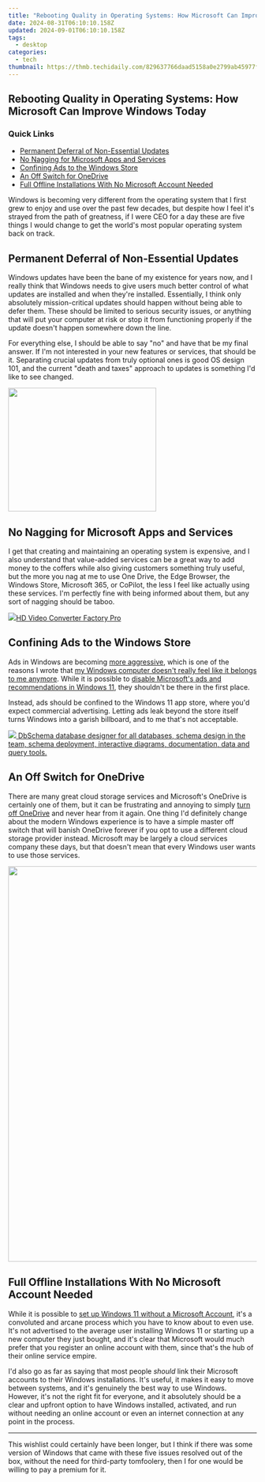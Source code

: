 ```yaml
---
title: "Rebooting Quality in Operating Systems: How Microsoft Can Improve Windows Today"
date: 2024-08-31T06:10:10.158Z
updated: 2024-09-01T06:10:10.158Z
tags:
  - desktop
categories:
  - tech
thumbnail: https://thmb.techidaily.com/829637766daad5158a0e2799ab45977f98c34111cdb4f87264835a3e2bfe371a.jpg
---
```


## Rebooting Quality in Operating Systems: How Microsoft Can Improve Windows Today

### Quick Links

* [Permanent Deferral of Non-Essential Updates](https://vimeo-videos.techidaily.com/slicing-sequences-smoothly-effective-ways-to-trim-vimeo-video-lengths/)
* [No Nagging for Microsoft Apps and Services](https://fox-boxes.techidaily.com/2024-approved-the-subscribers-manual-engaging-on-social-media-platforms/)
* [Confining Ads to the Windows Store](https://fox-glue.techidaily.com/blending-binaries-digital-photographic-techniques/)
* [An Off Switch for OneDrive](https://youtube-videos.techidaily.com/in-2024-editorprime-design/)
* [Full Offline Installations With No Microsoft Account Needed](https://tech-savvy.techidaily.com/from-gpt-1-to-gpt-4-an-in-depth-analysis/)

 Windows is becoming very different from the operating system that I first grew to enjoy and use over the past few decades, but despite how I feel it's strayed from the path of greatness, if I were CEO for a day these are five things I would change to get the world's most popular operating system back on track.

##  Permanent Deferral of Non-Essential Updates

 Windows updates have been the bane of my existence for years now, and I really think that Windows needs to give users much better control of what updates are installed and when they're installed. Essentially, I think only absolutely mission-critical updates should happen without being able to defer them. These should be limited to serious security issues, or anything that will put your computer at risk or stop it from functioning properly if the update doesn't happen somewhere down the line.

 For everything else, I should be able to say "no" and have that be my final answer. If I'm not interested in your new features or services, that should be it. Separating crucial updates from truly optional ones is good OS design 101, and the current "death and taxes" approach to updates is something I'd like to see changed.

<!-- affiliate ads begin -->
<a href="https://caperobbin.sjv.io/c/5597632/2006123/18460" target="_top" id="2006123"><img src="//a.impactradius-go.com/display-ad/18460-2006123" border="0" alt="" width="300" height="250"/></a><img height="0" width="0" src="https://imp.pxf.io/i/5597632/2006123/18460" style="position:absolute;visibility:hidden;" border="0" />
<!-- affiliate ads end -->
##  No Nagging for Microsoft Apps and Services

 I get that creating and maintaining an operating system is expensive, and I also understand that value-added services can be a great way to add money to the coffers while also giving customers something truly useful, but the more you nag at me to use One Drive, the Edge Browser, the Windows Store, Microsoft 365, or CoPilot, the less I feel like actually using these services. I'm perfectly fine with being informed about them, but any sort of nagging should be taboo.

<!-- affiliate ads begin -->
<a href="https://secure.2checkout.com/order/checkout.php?PRODS=4537546&QTY=1&AFFILIATE=108875&CART=1"><img src="https://secure.avangate.com/images/merchant/4b0a0290ad7df100b77e86839989a75e/products/7_copy_2_2_hdpro.png" border="0">HD Video Converter Factory Pro</a>
<!-- affiliate ads end -->
##  Confining Ads to the Windows Store

 Ads in Windows are becoming [more aggressive](https://instagram-video-files.techidaily.com/new-in-2024-essential-app-picks-best-10-editors-to-transform-reels/), which is one of the reasons I wrote that [my Windows computer doesn't really feel like it belongs to me anymore](https://some-approaches.techidaily.com/2024-approved-the-artisans-handbook-to-photomontage-creation/). While it is possible to [disable Microsoft's ads and recommendations in Windows 11](https://screen-mirror.techidaily.com/how-to-cast-apple-iphone-14-to-chromecast-drfone-by-drfone-ios/), they shouldn't be there in the first place.

 Instead, ads should be confined to the Windows 11 app store, where you'd expect commercial advertising. Letting ads leak beyond the store itself turns Windows into a garish billboard, and to me that's not acceptable.

<!-- affiliate ads begin -->
<a href="https://shop.dbschema.com/order/checkout.php?PRODS=19867419&QTY=1&AFFILIATE=108875&CART=1"> <img src="https://secure.avangate.com/images/merchant/176b22bab4e94a28619ca2433b2ef241/products/1_icon256.png" border="0">
DbSchema database designer for all databases, schema design in the team, schema deployment, interactive diagrams, documentation, data and query tools. </a>
<!-- affiliate ads end -->
##  An Off Switch for OneDrive

 There are many great cloud storage services and Microsoft's OneDrive is certainly one of them, but it can be frustrating and annoying to simply [turn off OneDrive](https://some-knowledge.techidaily.com/explore-the-best-8-web-sites-for-accessing-3d-text-psds-for-2024/) and never hear from it again. One thing I'd definitely change about the modern Windows experience is to have a simple master off switch that will banish OneDrive forever if you opt to use a different cloud storage provider instead. Microsoft may be largely a cloud services company these days, but that doesn't mean that every Windows user wants to use those services.

<!-- affiliate ads begin -->
<a href="https://aspironcom.sjv.io/c/5597632/1941789/21554" target="_top" id="1941789"><img src="//a.impactradius-go.com/display-ad/21554-1941789" border="0" alt="" width="650" height="800"/></a><img height="0" width="0" src="https://imp.pxf.io/i/5597632/1941789/21554" style="position:absolute;visibility:hidden;" border="0" />
<!-- affiliate ads end -->
##  Full Offline Installations With No Microsoft Account Needed

 While it is possible to [set up Windows 11 without a Microsoft Account](https://fox-friendly.techidaily.com/updated-asus-mg28uq-elevating-your-visual-experience-to-new-heights-for-2024/), it's a convoluted and arcane process which you have to know about to even use. It's not advertised to the average user installing Windows 11 or starting up a new computer they just bought, and it's clear that Microsoft would much prefer that you register an online account with them, since that's the hub of their online service empire.

 I'd also go as far as saying that most people _should_ link their Microsoft accounts to their Windows installations. It's useful, it makes it easy to move between systems, and it's genuinely the best way to use Windows. However, it's not the right fit for everyone, and it absolutely should be a clear and upfront option to have Windows installed, activated, and run without needing an online account or even an internet connection at any point in the process.

---

 This wishlist could certainly have been longer, but I think if there was some version of Windows that came with these five issues resolved out of the box, without the need for third-party tomfoolery, then I for one would be willing to pay a premium for it.

<ins class="adsbygoogle"
     style="display:block"
     data-ad-format="autorelaxed"
     data-ad-client="ca-pub-7571918770474297"
     data-ad-slot="1223367746"></ins>



<ins class="adsbygoogle"
     style="display:block"
     data-ad-client="ca-pub-7571918770474297"
     data-ad-slot="8358498916"
     data-ad-format="auto"
     data-full-width-responsive="true"></ins>


